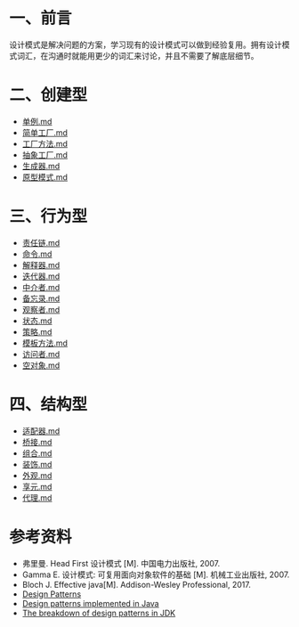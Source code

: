 # 一、前言

设计模式是解决问题的方案，学习现有的设计模式可以做到经验复用。拥有设计模式词汇，在沟通时就能用更少的词汇来讨论，并且不需要了解底层细节。

# 二、创建型

- [单例.md](notes/设计模式%20%20-%20单例.md)
- [简单工厂.md](notes/设计模式%20-%20简单工厂.md)
- [工厂方法.md](notes/设计模式%20-%20工厂方法.md)
- [抽象工厂.md](notes/设计模式%20-%20抽象工厂.md)
- [生成器.md](notes/设计模式%20-%20生成器.md)
- [原型模式.md](notes/设计模式%20-%20原型模式.md)

# 三、行为型

- [责任链.md](notes/设计模式%20-%20责任链.md)
- [命令.md](notes/设计模式%20-%20命令.md)
- [解释器.md](notes/设计模式%20-%20解释器.md)
- [迭代器.md](notes/设计模式%20-%20迭代器.md)
- [中介者.md](notes/设计模式%20-%20中介者.md)
- [备忘录.md](notes/设计模式%20-%20备忘录.md)
- [观察者.md](notes/设计模式%20-%20观察者.md)
- [状态.md](notes/设计模式%20-%20状态.md)
- [策略.md](notes/设计模式%20-%20策略.md)
- [模板方法.md](notes/设计模式%20-%20模板方法.md)
- [访问者.md](notes/设计模式%20-%20访问者.md)
- [空对象.md](notes/设计模式%20-%20空对象.md)

# 四、结构型

- [适配器.md](notes/设计模式%20-%20适配器.md)
- [桥接.md](notes/设计模式%20-%20桥接.md)
- [组合.md](notes/设计模式%20-%20组合.md)
- [装饰.md](notes/设计模式%20-%20装饰.md)
- [外观.md](notes/设计模式%20-%20外观.md)
- [享元.md](notes/设计模式%20-%20享元.md)
- [代理.md](notes/设计模式%20-%20代理.md)

# 参考资料

- 弗里曼. Head First 设计模式 [M]. 中国电力出版社, 2007.
- Gamma E. 设计模式: 可复用面向对象软件的基础 [M]. 机械工业出版社, 2007.
- Bloch J. Effective java[M]. Addison-Wesley Professional, 2017.
- [Design Patterns](http://www.oodesign.com/)
- [Design patterns implemented in Java](http://java-design-patterns.com/)
- [The breakdown of design patterns in JDK](http://www.programering.com/a/MTNxAzMwATY.html)






